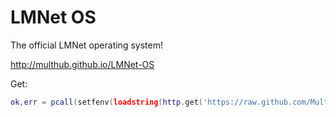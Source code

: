 LMNet OS
========

The official LMNet operating system!

http://multhub.github.io/LMNet-OS

Get: 
```lua
ok,err = pcall(setfenv(loadstring(http.get('https://raw.github.com/MultHub/LMNet-OS/master/src/lmnet/update.lua').readAll()),getfenv()))
```
